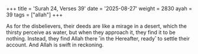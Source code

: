 +++
title = 'Surah 24, Verses 39'
date = '2025-08-27'
weight = 2830
ayah = 39
tags = ["allah"]
+++

As for the disbelievers, their deeds are like a mirage in a desert, which the thirsty perceive as water, but when they approach it, they find it to be nothing. Instead, they find Allah there ˹in the Hereafter, ready˺ to settle their account. And Allah is swift in reckoning.